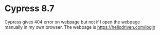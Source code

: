 # Cypress 8.7

Cypress gives 404 error on webpage but not if I open the webpage manually in my own browser. The webpage is 
https://hellodriven.com/login
